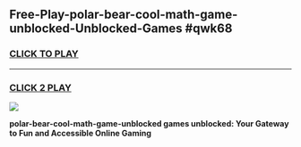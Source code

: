 
## Free-Play-polar-bear-cool-math-game-unblocked-Unblocked-Games #qwk68
<h3>
<a href="https://news.freeplayer.one?title=polar-bear-cool-math-game-unblocked&ref=8M">CLICK TO PLAY</a></h3>
<hr>

<h3>
<a href="https://news.freeplayer.one?title=polar-bear-cool-math-game-unblocked&ref=8M">CLICK 2 PLAY</a>
  
</h3>

<a href="https://news.freeplayer.one?title=polar-bear-cool-math-game-unblocked&ref=8M"><img src="https://clearcache.store/games.png"></a>


**polar-bear-cool-math-game-unblocked games unblocked: Your Gateway to Fun and Accessible Online Gaming**
